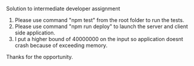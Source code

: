 Solution to intermediate developer assignment

1. Please use command "npm test" from the root folder to run the tests.
2. Please use command "npm run deploy" to launch the server and client side application.
3. I put a higher bound of 40000000 on the input so application doesnt crash because of exceeding memory.

Thanks for the opportunity.
